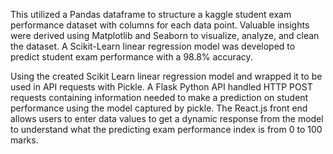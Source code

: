 This utilized a Pandas dataframe to structure a kaggle student exam performance dataset with columns for each data point. Valuable insights were derived using Matplotlib and Seaborn to visualize, analyze, and clean the dataset. A Scikit-Learn linear regression model was developed to predict student exam performance with a 98.8% accuracy. 

Using the created Scikit Learn linear regression model and wrapped it to be used in API requests with Pickle. A Flask Python API handled HTTP POST requests containing information needed to make a prediction on student performance using the model captured by pickle. The React.js front end allows users to enter data values to get a dynamic response from the model to understand what the predicting exam performance index is from 0 to 100 marks.
